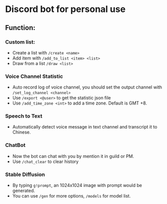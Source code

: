 # Discord bot for personal use

## Function:

### Custom list:

- Create a list with `/create <name>`
- Add item with `/add_to_list <item> <list>`
- Draw from a list `/draw <list>`

### Voice Channel Statistic

- Auto record log of voice channel, you should set the output channel with `/set_log_channel <channel>`
- Use `/export <@user>` to get the statistic json file
- Use `/add_time_zone <int>` to add a time zone. Default is GMT +8.

### Speech to Text

- Automatically detect voice message in text channel and transcript it to Chinese.

### ChatBot

- Now the bot can chat with you by mention it in guild or PM.
- Use `/chat_clear` to clear history

### Stable Diffusion

- By typing `g!prompt`, an 1024x1024 image with prompt would be generated.
- You can use `/gen` for more options, `/models` for model list.